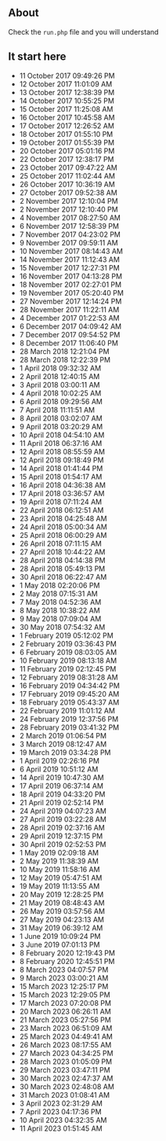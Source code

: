 ## About
Check the `run.php` file and you will understand

## It start here
- 11 October 2017 09:49:26 PM
- 12 October 2017 11:01:09 AM
- 13 October 2017 12:38:39 PM
- 14 October 2017 10:55:25 PM
- 15 October 2017 11:25:08 AM
- 16 October 2017 10:45:58 AM
- 17 October 2017 12:26:52 AM
- 18 October 2017 01:55:10 PM
- 19 October 2017 01:55:39 PM
- 20 October 2017 05:01:16 PM
- 22 October 2017 12:38:17 PM
- 23 October 2017 09:47:22 AM
- 25 October 2017 11:02:44 AM
- 26 October 2017 10:36:19 AM
- 27 October 2017 09:52:38 AM
- 2 November 2017 12:10:04 PM
- 2 November 2017 12:10:40 PM
- 4 November 2017 08:27:50 AM
- 6 November 2017 12:58:39 PM
- 7 November 2017 04:23:02 PM
- 9 November 2017 09:59:11 AM
- 10 November 2017 08:14:43 AM
- 14 November 2017 11:12:43 AM
- 15 November 2017 12:27:31 PM
- 16 November 2017 04:13:28 PM
- 18 November 2017 02:27:01 PM
- 19 November 2017 05:20:40 PM
- 27 November 2017 12:14:24 PM
- 28 November 2017 11:22:11 AM
- 4 December 2017 01:22:53 AM
- 6 December 2017 04:09:42 AM
- 7 December 2017 09:54:52 PM
- 8 December 2017 11:06:40 PM
- 28 March 2018 12:21:04 PM
- 28 March 2018 12:22:39 PM
- 1 April 2018 09:32:32 AM
- 2 April 2018 12:40:15 AM
- 3 April 2018 03:00:11 AM
- 4 April 2018 10:02:25 AM
- 6 April 2018 09:29:56 AM
- 7 April 2018 11:11:51 AM
- 8 April 2018 03:02:07 AM
- 9 April 2018 03:20:29 AM
- 10 April 2018 04:54:10 AM
- 11 April 2018 06:37:16 AM
- 12 April 2018 08:55:59 AM
- 12 April 2018 09:18:49 PM
- 14 April 2018 01:41:44 PM
- 15 April 2018 01:54:17 AM
- 16 April 2018 04:36:38 AM
- 17 April 2018 03:36:57 AM
- 19 April 2018 07:11:24 AM
- 22 April 2018 06:12:51 AM
- 23 April 2018 04:25:48 AM
- 24 April 2018 05:00:34 AM
- 25 April 2018 06:00:29 AM
- 26 April 2018 07:11:15 AM
- 27 April 2018 10:44:22 AM
- 28 April 2018 04:14:38 PM
- 28 April 2018 05:49:13 PM
- 30 April 2018 06:22:47 AM
- 1 May 2018 02:20:06 PM
- 2 May 2018 07:15:31 AM
- 7 May 2018 04:52:36 AM
- 8 May 2018 10:38:22 AM
- 9 May 2018 07:09:04 AM
- 30 May 2018 07:54:32 AM
- 1 February 2019 05:12:02 PM
- 2 February 2019 03:36:43 PM
- 6 February 2019 08:03:05 AM
- 10 February 2019 08:13:18 AM
- 11 February 2019 02:12:45 PM
- 12 February 2019 08:31:28 AM
- 16 February 2019 04:34:42 PM
- 17 February 2019 09:45:20 AM
- 18 February 2019 05:43:37 AM
- 22 February 2019 11:01:12 AM
- 24 February 2019 12:37:56 PM
- 28 February 2019 03:41:32 PM
- 2 March 2019 01:06:54 PM
- 3 March 2019 08:12:47 AM
- 19 March 2019 03:34:28 PM
- 1 April 2019 02:26:16 PM
- 6 April 2019 10:51:12 AM
- 14 April 2019 10:47:30 AM
- 17 April 2019 06:37:14 AM
- 18 April 2019 04:33:20 PM
- 21 April 2019 02:52:14 PM
- 24 April 2019 04:07:23 AM
- 27 April 2019 03:22:28 AM
- 28 April 2019 02:37:16 AM
- 29 April 2019 12:37:15 PM
- 30 April 2019 02:52:53 PM
- 1 May 2019 02:09:18 AM
- 2 May 2019 11:38:39 AM
- 10 May 2019 11:58:16 AM
- 12 May 2019 05:47:51 AM
- 19 May 2019 11:13:55 AM
- 20 May 2019 12:28:25 PM
- 21 May 2019 08:48:43 AM
- 26 May 2019 03:57:56 AM
- 27 May 2019 04:23:13 AM
- 31 May 2019 06:39:12 AM
- 1 June 2019 10:09:24 PM
- 3 June 2019 07:01:13 PM
- 8 February 2020 12:19:43 PM
- 8 February 2020 12:45:51 PM
- 8 March 2023 04:07:57 PM
- 9 March 2023 03:00:21 AM
- 15 March 2023 12:25:17 PM
- 15 March 2023 12:29:05 PM
- 17 March 2023 07:20:08 PM
- 20 March 2023 06:26:11 AM
- 21 March 2023 05:27:56 PM
- 23 March 2023 06:51:09 AM
- 25 March 2023 04:49:41 AM
- 26 March 2023 08:17:55 AM
- 27 March 2023 04:34:25 PM
- 28 March 2023 01:05:09 PM
- 29 March 2023 03:47:11 PM
- 30 March 2023 02:47:37 AM
- 30 March 2023 02:48:08 AM
- 31 March 2023 01:08:41 AM
- 3 April 2023 02:31:29 AM
- 7 April 2023 04:17:36 PM
- 10 April 2023 04:32:35 AM
- 11 April 2023 01:51:45 AM

